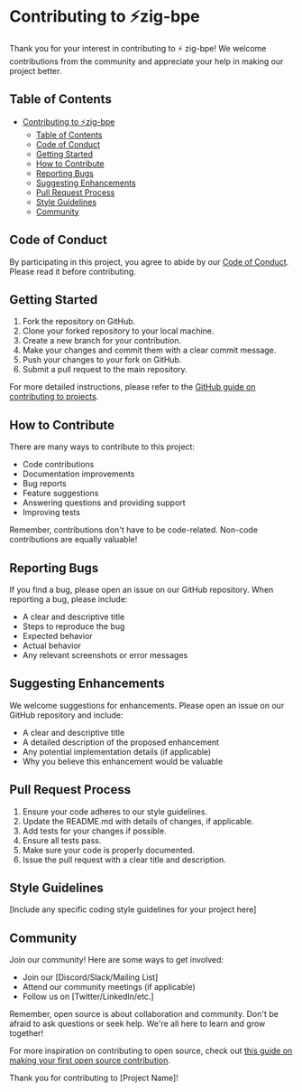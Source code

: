 # Contributing to ⚡️zig-bpe

Thank you for your interest in contributing to ⚡️ zig-bpe! We welcome contributions from the community and appreciate your help in making our project better.

## Table of Contents

- [Contributing to ⚡️zig-bpe](#contributing-to-️zig-bpe)
  - [Table of Contents](#table-of-contents)
  - [Code of Conduct](#code-of-conduct)
  - [Getting Started](#getting-started)
  - [How to Contribute](#how-to-contribute)
  - [Reporting Bugs](#reporting-bugs)
  - [Suggesting Enhancements](#suggesting-enhancements)
  - [Pull Request Process](#pull-request-process)
  - [Style Guidelines](#style-guidelines)
  - [Community](#community)

## Code of Conduct

By participating in this project, you agree to abide by our [Code of Conduct](CODE_OF_CONDUCT.md). Please read it before contributing.

## Getting Started

1. Fork the repository on GitHub.
2. Clone your forked repository to your local machine.
3. Create a new branch for your contribution.
4. Make your changes and commit them with a clear commit message.
5. Push your changes to your fork on GitHub.
6. Submit a pull request to the main repository.

For more detailed instructions, please refer to the [GitHub guide on contributing to projects](https://docs.github.com/en/get-started/exploring-projects-on-github/contributing-to-a-project).

## How to Contribute

There are many ways to contribute to this project:

- Code contributions
- Documentation improvements
- Bug reports
- Feature suggestions
- Answering questions and providing support
- Improving tests

Remember, contributions don't have to be code-related. Non-code contributions are equally valuable!

## Reporting Bugs

If you find a bug, please open an issue on our GitHub repository. When reporting a bug, please include:

- A clear and descriptive title
- Steps to reproduce the bug
- Expected behavior
- Actual behavior
- Any relevant screenshots or error messages

## Suggesting Enhancements

We welcome suggestions for enhancements. Please open an issue on our GitHub repository and include:

- A clear and descriptive title
- A detailed description of the proposed enhancement
- Any potential implementation details (if applicable)
- Why you believe this enhancement would be valuable

## Pull Request Process

1. Ensure your code adheres to our style guidelines.
2. Update the README.md with details of changes, if applicable.
3. Add tests for your changes if possible.
4. Ensure all tests pass.
5. Make sure your code is properly documented.
6. Issue the pull request with a clear title and description.

## Style Guidelines

[Include any specific coding style guidelines for your project here]

## Community

Join our community! Here are some ways to get involved:

- Join our [Discord/Slack/Mailing List]
- Attend our community meetings (if applicable)
- Follow us on [Twitter/LinkedIn/etc.]

Remember, open source is about collaboration and community. Don't be afraid to ask questions or seek help. We're all here to learn and grow together!

For more inspiration on contributing to open source, check out [this guide on making your first open source contribution](https://github.com/readme/guides/first-oss-contribution).

Thank you for contributing to [Project Name]!
